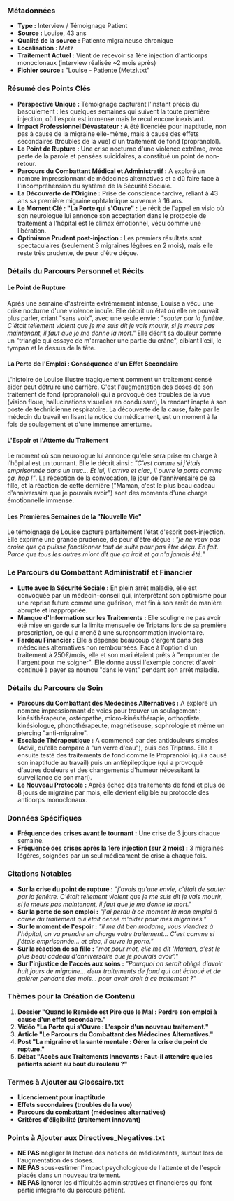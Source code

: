 ### Métadonnées

- **Type :** Interview / Témoignage Patient
- **Source :** Louise, 43 ans
- **Qualité de la source :** Patiente migraineuse chronique
- **Localisation :** Metz
- **Traitement Actuel :** Vient de recevoir sa 1ère injection d'anticorps monoclonaux (interview réalisée ~2 mois après)
- **Fichier source :** "Louise - Patiente (Metz).txt"

### Résumé des Points Clés

- **Perspective Unique :** Témoignage capturant l'instant précis du basculement : les quelques semaines qui suivent la toute première injection, où l'espoir est immense mais le recul encore inexistant.
- **Impact Professionnel Dévastateur :** A été licenciée pour inaptitude, non pas à cause de la migraine elle-même, mais à cause des effets secondaires (troubles de la vue) d'un traitement de fond (propranolol).
- **Le Point de Rupture :** Une crise nocturne d'une violence extrême, avec perte de la parole et pensées suicidaires, a constitué un point de non-retour.
- **Parcours du Combattant Médical et Administratif :** A exploré un nombre impressionnant de médecines alternatives et a dû faire face à l'incompréhension du système de la Sécurité Sociale.
- **La Découverte de l'Origine :** Prise de conscience tardive, reliant à 43 ans sa première migraine ophtalmique survenue à 16 ans.
- **Le Moment Clé : "La Porte qui s'Ouvre" :** Le récit de l'appel en visio où son neurologue lui annonce son acceptation dans le protocole de traitement à l'hôpital est le climax émotionnel, vécu comme une libération.
- **Optimisme Prudent post-injection :** Les premiers résultats sont spectaculaires (seulement 3 migraines légères en 2 mois), mais elle reste très prudente, de peur d'être déçue.

### Détails du Parcours Personnel et Récits

#### Le Point de Rupture

Après une semaine d'astreinte extrêmement intense, Louise a vécu une crise nocturne d'une violence inouïe. Elle décrit un état où elle ne pouvait plus parler, criant "sans voix", avec une seule envie : _"sauter par la fenêtre. C'était tellement violent que je me suis dit je vais mourir, si je meurs pas maintenant, il faut que je me donne la mort."_ Elle décrit sa douleur comme un "triangle qui essaye de m'arracher une partie du crâne", ciblant l'œil, le tympan et le dessus de la tête.

#### La Perte de l'Emploi : Conséquence d'un Effet Secondaire

L'histoire de Louise illustre tragiquement comment un traitement censé aider peut détruire une carrière. C'est l'augmentation des doses de son traitement de fond (propranolol) qui a provoqué des troubles de la vue (vision floue, hallucinations visuelles en conduisant), la rendant inapte à son poste de technicienne respiratoire. La découverte de la cause, faite par le médecin du travail en lisant la notice du médicament, est un moment à la fois de soulagement et d'une immense amertume.

#### L'Espoir et l'Attente du Traitement

Le moment où son neurologue lui annonce qu'elle sera prise en charge à l'hôpital est un tournant. Elle le décrit ainsi : _"C'est comme si j'étais emprisonnée dans un truc... Et lui, il arrive et clac, il ouvre la porte comme ça, hop !"_. La réception de la convocation, le jour de l'anniversaire de sa fille, et la réaction de cette dernière ("Maman, c'est le plus beau cadeau d'anniversaire que je pouvais avoir") sont des moments d'une charge émotionnelle immense.

#### Les Premières Semaines de la "Nouvelle Vie"

Le témoignage de Louise capture parfaitement l'état d'esprit post-injection. Elle exprime une grande prudence, de peur d'être déçue : _"je ne veux pas croire que ça puisse fonctionner tout de suite pour pas être déçu. En fait. Parce que tous les autres m'ont dit que ça irait et ça n'a jamais été."_

### Le Parcours du Combattant Administratif et Financier

- **Lutte avec la Sécurité Sociale :** En plein arrêt maladie, elle est convoquée par un médecin-conseil qui, interprétant son optimisme pour une reprise future comme une guérison, met fin à son arrêt de manière abrupte et inappropriée.
- **Manque d'Information sur les Traitements :** Elle souligne ne pas avoir été mise en garde sur la limite mensuelle de Triptans lors de sa première prescription, ce qui a mené à une surconsommation involontaire.
- **Fardeau Financier :** Elle a dépensé beaucoup d'argent dans des médecines alternatives non remboursées. Face à l'option d'un traitement à 250€/mois, elle et son mari étaient prêts à "emprunter de l'argent pour me soigner". Elle donne aussi l'exemple concret d'avoir continué à payer sa nounou "dans le vent" pendant son arrêt maladie.

### Détails du Parcours de Soin

- **Parcours du Combattant des Médecines Alternatives :** A exploré un nombre impressionnant de voies pour trouver un soulagement : kinésithérapeute, ostéopathe, micro-kinésithérapie, orthoptiste, kinésiologue, phonothérapeute, magnétiseuse, sophrologie et même un piercing "anti-migraine".
- **Escalade Thérapeutique :** A commencé par des antidouleurs simples (Advil, qu'elle compare à "un verre d'eau"), puis des Triptans. Elle a ensuite testé des traitements de fond comme le Propranolol (qui a causé son inaptitude au travail) puis un antiépileptique (qui a provoqué d'autres douleurs et des changements d'humeur nécessitant la surveillance de son mari).
- **Le Nouveau Protocole :** Après échec des traitements de fond et plus de 8 jours de migraine par mois, elle devient éligible au protocole des anticorps monoclonaux.

### Données Spécifiques

- **Fréquence des crises avant le tournant :** Une crise de 3 jours chaque semaine.
- **Fréquence des crises après la 1ère injection (sur 2 mois) :** 3 migraines légères, soignées par un seul médicament de crise à chaque fois.

### Citations Notables

- **Sur la crise du point de rupture :** _"j'avais qu'une envie, c'était de sauter par la fenêtre. C'était tellement violent que je me suis dit je vais mourir, si je meurs pas maintenant, il faut que je me donne la mort."_
- **Sur la perte de son emploi :** _"j'ai perdu à ce moment là mon emploi à cause du traitement qui était censé m'aider pour mes migraines."_
- **Sur le moment de l'espoir :** _"il me dit ben madame, vous viendrez à l'hôpital, on va prendre en charge votre traitement... C'est comme si j'étais emprisonnée... et clac, il ouvre la porte."_
- **Sur la réaction de sa fille :** _"mot pour mot, elle me dit 'Maman, c'est le plus beau cadeau d'anniversaire que je pouvais avoir'."_
- **Sur l'injustice de l'accès aux soins :** _"Pourquoi on serait obligé d'avoir huit jours de migraine... deux traitements de fond qui ont échoué et de galérer pendant des mois... pour avoir droit à ce traitement ?"_

### Thèmes pour la Création de Contenu

1. **Dossier "Quand le Remède est Pire que le Mal : Perdre son emploi à cause d'un effet secondaire."**
2. **Vidéo "La Porte qui s'Ouvre : L'espoir d'un nouveau traitement."**
3. **Article "Le Parcours du Combattant des Médecines Alternatives."**
4. **Post "La migraine et la santé mentale : Gérer la crise du point de rupture."**
5. **Débat "Accès aux Traitements Innovants : Faut-il attendre que les patients soient au bout du rouleau ?"**

### Termes à Ajouter au Glossaire.txt

- **Licenciement pour inaptitude**
- **Effets secondaires (troubles de la vue)**
- **Parcours du combattant (médecines alternatives)**
- **Critères d'éligibilité (traitement innovant)**

### Points à Ajouter aux Directives_Negatives.txt

- **NE PAS** négliger la lecture des notices de médicaments, surtout lors de l'augmentation des doses.
- **NE PAS** sous-estimer l'impact psychologique de l'attente et de l'espoir placés dans un nouveau traitement.
- **NE PAS** ignorer les difficultés administratives et financières qui font partie intégrante du parcours patient.
